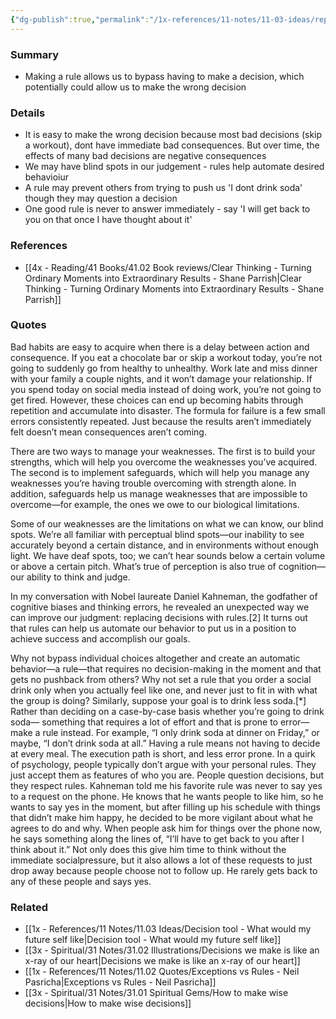 ```yaml
---
{"dg-publish":true,"permalink":"/1x-references/11-notes/11-03-ideas/replace-decisions-with-rules-to-overcome-weaknesses/","title":"Replace decisions with rules to overcome weaknesses","created":"2023-12-11T20:46:09.000+03:00","updated":"2024-02-14T20:18:24.883+03:00"}
---
```



### Summary
- Making a rule allows us to bypass having to make a decision, which potentially could allow us to make the wrong decision

### Details
- It is easy to make the wrong decision because most bad decisions (skip a workout), dont have immediate bad consequences. But over time, the effects of many bad decisions are negative consequences
- We may have blind spots in our judgement - rules help automate desired behavioiur
- A rule may prevent others from trying to push us 'I dont drink soda' though they may question a decision
- One good rule is never to answer immediately - say 'I will get back to you on that once I have thought about it'

### References
- [[4x - Reading/41 Books/41.02 Book reviews/Clear Thinking - Turning Ordinary Moments into Extraordinary Results - Shane  Parrish\|Clear Thinking - Turning Ordinary Moments into Extraordinary Results - Shane  Parrish]]

### Quotes
Bad habits are easy to acquire when there is a delay between action and consequence. If you eat a chocolate bar or skip a workout today, you’re not going to suddenly go from healthy to unhealthy. Work late and miss dinner with your family a couple nights, and it won’t damage your relationship. If you spend today on social media instead of doing work, you’re not going to get fired. However, these choices can end up becoming habits through repetition and accumulate into disaster. The formula for failure is a few small errors consistently repeated. Just
because the results aren’t immediately felt doesn’t mean consequences aren’t coming.

There are two ways to manage your weaknesses. The first is to build your strengths, which will help you overcome the weaknesses you’ve acquired. The second is to implement safeguards, which will help you manage any weaknesses you’re having trouble overcoming with strength alone. In addition, safeguards help us manage weaknesses that are impossible to overcome—for example, the ones we owe to our biological limitations.

Some of our weaknesses are the limitations on what we can know, our blind spots. We’re all familiar with perceptual blind spots—our inability to see accurately beyond a certain distance, and in environments without enough light. We have deaf spots, too; we can’t hear sounds below a certain volume or above a certain pitch. What’s true of perception is also true of cognition—our ability to think and judge.

In my conversation with Nobel laureate Daniel Kahneman, the godfather
of cognitive biases and thinking errors, he revealed an unexpected way we can improve our judgment: replacing decisions with rules.[2] It turns out that rules can help us automate our behavior to put us in a position to achieve success and accomplish our goals.

Why not bypass individual choices altogether and create an automatic behavior—a rule—that requires no decision-making in the moment and that gets no pushback from others? Why not set a rule that you order a social drink only when you actually feel like one, and never just to fit in with what the group is doing? Similarly, suppose your goal is to drink less soda.[*] Rather than deciding on a case-by-case basis whether you’re going to drink soda— something that requires a lot of effort and that is prone to error—make a rule instead. For example, “I only drink soda at dinner on Friday,” or maybe, “I don’t drink soda at all.” Having a rule means not having to decide at every meal. The execution path is short, and less error prone. In a quirk of psychology, people typically don’t argue with your personal rules. They just accept them as features of who you are. People question decisions, but they respect rules. Kahneman told me his favorite rule was never to say yes to a request on the phone. He knows that he wants people to like him, so he wants to say yes in the moment, but after filling up his schedule with things that didn’t make him happy, he decided to be more vigilant about what he agrees to do and why. When people ask him for things over the phone now, he says something along the lines of, “I’ll have to get back to you after I think about it.” Not only does this give him time to think without the immediate socialpressure, but it also allows a lot of these requests to just drop away because people choose not to follow up. He rarely gets back to any of these people and says yes.


### Related
- [[1x - References/11 Notes/11.03 Ideas/Decision tool - What would my future self like\|Decision tool - What would my future self like]]
- [[3x - Spiritual/31 Notes/31.02 Illustrations/Decisions we make is like an x-ray of our heart\|Decisions we make is like an x-ray of our heart]]
- [[1x - References/11 Notes/11.02 Quotes/Exceptions vs Rules - Neil Pasricha\|Exceptions vs Rules - Neil Pasricha]]
- [[3x - Spiritual/31 Notes/31.01 Spiritual Gems/How to make wise decisions\|How to make wise decisions]]